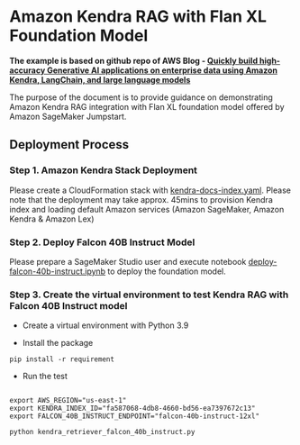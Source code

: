 # Amazon Kendra RAG with Flan XL Foundation Model

**The example is based on github repo of AWS Blog - [Quickly build high-accuracy Generative AI applications on enterprise data using Amazon Kendra, LangChain, and large language models](https://aws.amazon.com/blogs/machine-learning/quickly-build-high-accuracy-generative-ai-applications-on-enterprise-data-using-amazon-kendra-langchain-and-large-language-models/)**

The purpose of the document is to provide guidance on demonstrating Amazon Kendra RAG integration with Flan XL foundation model offered by Amazon SageMaker Jumpstart.

## Deployment Process

### Step 1. Amazon Kendra Stack Deployment

Please create a CloudFormation stack with [kendra-docs-index.yaml](./kendra-docs-index.yaml). Please note that the deployment may take approx. 45mins to provision Kendra index and loading default Amazon services (Amazon SageMaker, Amazon Kendra & Amazon Lex)

### Step 2. Deploy Falcon 40B Instruct Model

Please prepare a SageMaker Studio user and execute notebook [deploy-falcon-40b-instruct.ipynb](./deploy-falcon-40b-instruct.ipynb) to deploy the foundation model.

### Step 3. Create the virtual environment to test Kendra RAG with Falcon 40B Instruct model

* Create a virtual environment with Python 3.9

* Install the package

```
pip install -r requirement
```

* Run the test
```

export AWS_REGION="us-east-1"
export KENDRA_INDEX_ID="fa587068-4db8-4660-bd56-ea7397672c13"
export FALCON_40B_INSTRUCT_ENDPOINT="falcon-40b-instruct-12xl"

python kendra_retriever_falcon_40b_instruct.py
```



